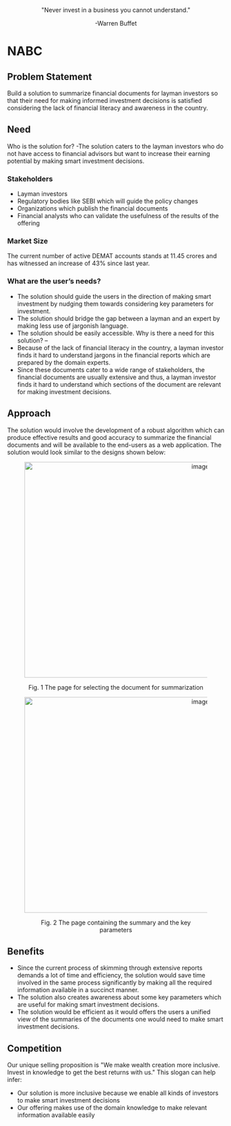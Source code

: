 <p align="center">"Never invest in a business you cannot understand."  </p>
<p align="center">  -Warren Buffet</p>

# NABC
## Problem Statement
Build a solution to summarize financial documents for layman investors so that their need for making informed investment decisions is satisfied considering the lack of financial literacy and awareness in the country.
## Need
Who is the solution for? -The solution caters to the layman investors who do not have access to financial advisors but want to increase their earning potential by making smart investment decisions. 
### Stakeholders 
- Layman investors
-	Regulatory bodies like SEBI which will guide the policy changes
-	Organizations which publish the financial documents
-	Financial analysts who can validate the usefulness of the results of the offering

### Market Size 
The current number of active DEMAT accounts stands at 11.45 crores and has witnessed an increase of 43% since last year.
### What are the user’s needs? 
-	The solution should guide the users in the direction of making smart investment by nudging them towards considering key parameters for investment.
-	The solution should bridge the gap between a layman and an expert by making less use of jargonish language.
-	The solution should be easily accessible.
Why is there a need for this solution? – 
-	Because of the lack of financial literacy in the country, a layman investor finds it hard to understand jargons in the financial reports which are prepared by the domain experts.
-	Since these documents cater to a wide range of stakeholders, the financial documents are usually extensive and thus, a layman investor finds it hard to understand which sections of the document are relevant for making investment decisions.

## Approach
The solution would involve the development of a robust algorithm which can produce effective results and good accuracy to summarize the financial documents and will be available to the end-users as a web application. 
The solution would look similar to the designs shown below:
 <figure class="image" align="center">
     <img height="500" width="800" style="text-align: center" class="center" alt="image" src="https://user-images.githubusercontent.com/104067263/208142942-778ffd6e-ddbd-4994-b20d-2c4819564efc.png" title="The page for selecting the document for summarization">
     <p align="center">Fig. 1 The page for selecting the document for summarization</p>
    
 </figure>
 <figure class="image" align="center">
         <img height="500" width="800" class="center" alt="image" src="https://user-images.githubusercontent.com/104067263/208162028-326ef0a1-7a45-4834-9e75-57ea2578068b.png">
        <p align="center">Fig. 2 The page containing the summary and the key parameters</p>
 </figure>


## Benefits
-	Since the current process of skimming through extensive reports demands a lot of time and efficiency, the solution would save time involved in the same process significantly by making all the required information available in a succinct manner. 
-	The solution also creates awareness about some key parameters which are useful for making smart investment decisions.
-	The solution would be efficient as it would offers the users a unified view of the summaries of the documents one would need to make smart investment decisions. 


## Competition
Our unique selling proposition is "We make wealth creation more inclusive. Invest in knowledge to get the best returns with us." This slogan can help infer:
- Our solution is more inclusive because we enable all kinds of investors to make smart investment decisions
- Our offering makes use of the domain knowledge to make relevant information available easily
